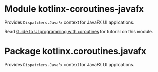# Module kotlinx-coroutines-javafx

Provides `Dispatchers.JavaFx` context for JavaFX UI applications.

Read [Guide to UI programming with coroutines](https://github.com/Kotlin/kotlinx.coroutines/blob/master/ui/coroutines-guide-ui.md)
for tutorial on this module.

# Package kotlinx.coroutines.javafx

Provides `Dispatchers.JavaFx` context for JavaFX UI applications.
